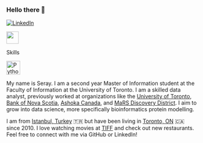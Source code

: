 ### Hello there 👋

[![LinkedIn](https://img.shields.io/badge/LinkedIn-blue?style=flat&logo=Linkedin&logoColor=white&link=https://www.linkedin.com/in/seray-pulluk/)](https://www.linkedin.com/in/seray-pulluk/) 

<a href="https://www.linkedin.com/in/seray-pulluk/" target="_blank" rel="noreferrer"><img src="https://raw.githubusercontent.com/danielcranney/readme-generator/main/public/icons/socials/linkedin.svg" width="32" height="32" /></a> 

Skills

<a href="https://www.python.org/" target="_blank" rel="noreferrer"><img src="https://raw.githubusercontent.com/danielcranney/readme-generator/main/public/icons/skills/python-colored.svg" width="36" height="36" alt="Python" /></a>

My name is Seray. I am a second year Master of Information student at the Faculty of Information at the University of Toronto. I am a skilled data analyst, previously worked at organizations like the [University of Toronto](https://studentlife.utoronto.ca/department/accessibility-services/), [Bank of Nova Scotia](https://en.wikipedia.org/wiki/Scotiabank), [Ashoka Canada](https://en.wikipedia.org/wiki/Ashoka_(non-profit_organization)), and [MaRS Discovery District](https://en.wikipedia.org/wiki/MaRS_Discovery_District). I aim to grow into data science, more specifically bioinformatics protein modelling.

I am from [Istanbul, Turkey](https://en.wikipedia.org/wiki/Istanbul) 🇹🇷 but have been living in [Toronto, ON](https://en.wikipedia.org/wiki/Toronto) 🇨🇦 since 2010. I love watching movies at [TIFF](https://tiff.net/) and check out new restaurants. Feel free to connect with me via GitHub or LinkedIn!


<!--
**pullukse/pullukse** is a ✨ _special_ ✨ repository because its `README.md` (this file) appears on your GitHub profile.

Here are some ideas to get you started:

- 🔭 I’m currently working on ...
- 🌱 I’m currently learning ...
- 👯 I’m looking to collaborate on ...
- 🤔 I’m looking for help with ...
- 💬 Ask me about ...
- 📫 How to reach me: 
- 😄 Pronouns: ...
- ⚡ Fun fact: ...
-->
